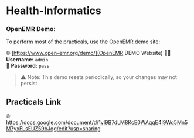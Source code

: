 # Health-Informatics

### OpenEMR Demo:
To perform most of the practicals, use the OpenEMR demo site:

🌐 [https://www.open-emr.org/demo/](OpenEMR DEMO Website)
🧑‍⚕️ **Username:** `admin`  
🔐 **Password:** `pass`

> ⚠️ Note: This demo resets periodically, so your changes may not persist.

## Practicals Link
🌐https://docs.google.com/document/d/1vI9B7dLM8KcE0WAqqE4I9Wq5Mn5M7yxFLsEUZ59bJqg/edit?usp=sharing
